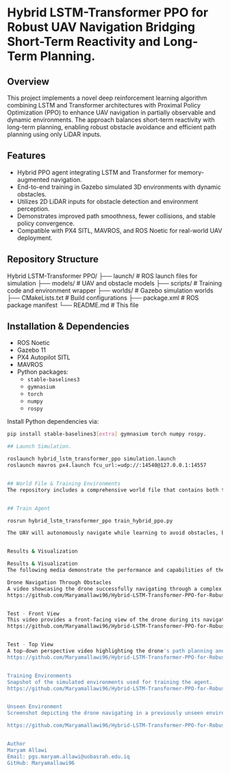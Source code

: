 # Hybrid LSTM-Transformer PPO for Robust UAV Navigation Bridging Short-Term Reactivity and Long-Term Planning.

## Overview
This project implements a novel deep reinforcement learning algorithm combining LSTM and Transformer architectures with Proximal Policy Optimization (PPO) to enhance UAV navigation in partially observable and dynamic environments. The approach balances short-term reactivity with long-term planning, enabling robust obstacle avoidance and efficient path planning using only LiDAR inputs.

## Features
- Hybrid PPO agent integrating LSTM and Transformer for memory-augmented navigation.
- End-to-end training in Gazebo simulated 3D environments with dynamic obstacles.
- Utilizes 2D LiDAR inputs for obstacle detection and environment perception.
- Demonstrates improved path smoothness, fewer collisions, and stable policy convergence.
- Compatible with PX4 SITL, MAVROS, and ROS Noetic for real-world UAV deployment.


## Repository Structure

Hybrid LSTM-Transformer PPO/
├── launch/ # ROS launch files for simulation
├── models/ # UAV and obstacle models
├── scripts/ # Training code and environment wrapper
├── worlds/ # Gazebo simulation worlds
├── CMakeLists.txt # Build configurations
├── package.xml # ROS package manifest
└── README.md # This file


## Installation & Dependencies

- ROS Noetic
- Gazebo 11
- PX4 Autopilot SITL
- MAVROS
- Python packages:
  - `stable-baselines3`
  - `gymnasium`
  - `torch`
  - `numpy`
  - `rospy`

Install Python dependencies via:

```bash
pip install stable-baselines3[extra] gymnasium torch numpy rospy.

## Launch Simulation.

roslaunch hybrid_lstm_transformer_ppo simulation.launch
roslaunch mavros px4.launch fcu_url:=udp://:14540@127.0.0.1:14557


## World File & Training Environments
The repository includes a comprehensive world file that contains both the training environment and the generalization environment, allowing the agent to learn and be evaluated in varied scenarios


## Train Agent

rosrun hybrid_lstm_transformer_ppo train_hybrid_ppo.py

The UAV will autonomously navigate while learning to avoid obstacles, balancing reactive and strategic planning.


Results & Visualization

Results & Visualization
The following media demonstrate the performance and capabilities of the Hybrid LSTM-Transformer PPO for UAV navigation:

Drone Navigation Through Obstacles
A video showcasing the drone successfully navigating through a complex obstacle course using the trained policy.
https://github.com/Maryamallawi96/Hybrid-LSTM-Transformer-PPO-for-Robust-UAV-Navigation-/blob/main/Media3/Drone%20Navigation%20Through%20Obstacles..MP4


Test - Front View
This video provides a front-facing view of the drone during its navigation trials.
https://github.com/Maryamallawi96/Hybrid-LSTM-Transformer-PPO-for-Robust-UAV-Navigation-/blob/main/Media3/Test%20(front%20view).mp4


Test - Top View
A top-down perspective video highlighting the drone's path planning and obstacle avoidance.
https://github.com/Maryamallawi96/Hybrid-LSTM-Transformer-PPO-for-Robust-UAV-Navigation-/blob/main/Media3/Test%20(Top%20view.mp4


Training Environments
Snapshot of the simulated environments used for training the agent.
https://github.com/Maryamallawi96/Hybrid-LSTM-Transformer-PPO-for-Robust-UAV-Navigation-/blob/main/Media3/Training%20environments.png


Unseen Environment
Screenshot depicting the drone navigating in a previously unseen environment to evaluate generalization.

https://github.com/Maryamallawi96/Hybrid-LSTM-Transformer-PPO-for-Robust-UAV-Navigation-/blob/main/Media3/unseen%20env.png


Author
Maryam Allawi
Email: pgs.maryam.allawi@uobasrah.edu.iq
GitHub: Maryamallawi96

